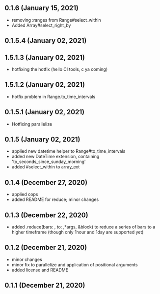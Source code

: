 ## 0.1.6 (January 15, 2021)
  - removing :ranges from Range#select_within
  - Added Array#select_right_by

## 0.1.5.4 (January 02, 2021)


## 1.5.1.3 (January 02, 2021)
  - hotfixing the hotfix (hello CI tools, c ya coming)

## 1.5.1.2 (January 02, 2021)
  - hotfix problem in Range.to_time_intervals

## 0.1.5.1 (January 02, 2021)
  - Hotfixing parallelize

## 0.1.5 (January 02, 2021)
  - applied new datetime helper to Range#to_time_intervals
  - added new DateTime extension, containing 'to_seconds_since_sunday_morning'
  - added #select_within to array_ext

## 0.1.4 (December 27, 2020)
  - applied cops
  - added README for reduce; minor changes

## 0.1.3 (December 22, 2020)
  - added .reduce(bars: , to: ,*args, &block) to reduce a series of bars to a higher timeframe (though only 1hour and 1day are supported yet)

## 0.1.2 (December 21, 2020)
  - minor changes
  - minor fix to parallelize and application of positional arguments
  - added license and README

## 0.1.1 (December 21, 2020)


